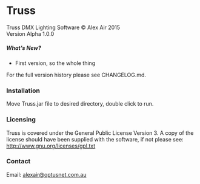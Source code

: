 # Truss
Truss DMX Lighting Software &copy; Alex Air 2015 <br>
Version Alpha 1.0.0 

##### What's New?
* First version, so the whole thing

For the full version history please see CHANGELOG.md.

### Installation
Move Truss.jar file to desired directory, double click to run.

### Licensing
Truss is covered under the General Public License Version 3. A copy of the license should have been supplied with the software, if not please see: http://www.gnu.org/licenses/gpl.txt

### Contact
Email: alexair@optusnet.com.au

